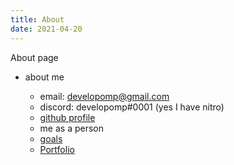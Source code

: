 ```yaml
---
title: About
date: 2021-04-20
---
```


About page

-   about me

    -   email: developomp@gmail.com
    -   discord: developomp#0001 (yes I have nitro)
    -   [github profile](https://github.com/developomp)
    -   me as a person
    -   [goals](/goals)
    -   [Portfolio](/portfolio)
